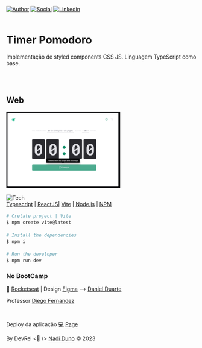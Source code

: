 [![Author](https://img.shields.io/badge/Dev-Nadi%20Duno-blueviolet%20)](https://portfolio-nadi.vercel.app/)
[![Social](https://img.shields.io/twitter/follow/nadiduno?label=%40nadiduno&style=social)](https://twitter.com/nadiduno)
[![Linkedin](https://img.shields.io/badge/in-Nadi%20Duno-blue)](https://www.linkedin.com/in/nadiduno/)
<br />
<br />
# Timer Pomodoro

Implementação de styled components CSS JS.
Linguagem TypeScript como base.

<br />
<br />

## Web
<div>
  <img 
    alt="Timer Pomodoro"
    src="https://github.com/nadiduno/timerpomodoro/blob/main/.github/ProjectNadiDunoDesenvolvedorFrontEnd.png" 
    width="60%"
  >
  <br />
</div>

</div>

![Tech](https://img.shields.io/badge/%3C%2F%3E-tech-lightgrey)<br/>
[Typescript](https://www.typescriptlang.org/) | [ReactJS](https://reactjs.org/)| [Vite](https://vitejs.dev/) | [Node.js](https://nodejs.org/en/download/) | [NPM](https://www.npmjs.com/)


```bash
# Cretate project | Vite
$ npm create vite@latest

# Install the dependencies
$ npm i

# Run the developer
$ npm run dev
```

### No BootCamp

🚀 [Rocketseat](https://www.rocketseat.com.br/) | Design [Figma](https://www.figma.com/file/FnCX310DgPWQBwrNtGb4X1/Ignite-Timer-(Community)?node-id=313%3A1874&t=i9oqxtMKrJxTi29V-0) --> [Daniel Duarte](https://www.figma.com/@daniel2d)

Professor [Diego Fernandez](https://github.com/diego3g)

<br />

Deploy da aplicação 💻 [Page](https://timerpomodoro-nadiduno.vercel.app/) 

By DevRel <💜 /> [Nadi Duno](https://www.linkedin.com/in/nadiduno/) © 2023